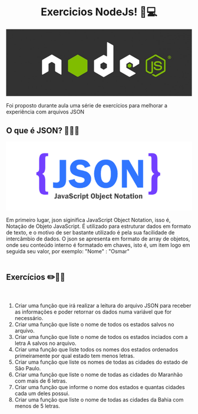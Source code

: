 <h1 align="center"> Exercicios NodeJs! 👾💻</h1>

![](/src/nodeJs.jpg)

Foi proposto durante aula uma série de exercícios para melhorar a experiência com arquivos JSON

## O que é JSON? 🤔🤨🤪

![](/src/json.png)

Em primeiro lugar, json siginifica JavaScript Object Notation, isso é, Notação de Objeto JavaScript. É utilizado para estruturar dados em formato de texto, e o motivo de ser bastante utilizado é pela sua facilidade de intercâmbio de dados. 
O json se apresenta em formato de array de objetos, onde seu conteúdo interno é formatado em chaves, isto é, um item logo em seguida seu valor, por exemplo: "Nome" : "Osmar"
<br>
<br>

## Exercícios ✏️📐📌
<br>
<ol>
    <li>
        Criar uma função que irá realizar a leitura do arquivo JSON para receber as informações
        e poder retornar os dados numa variável que for necessário.
    </li>
    <li>
        Criar uma função que liste o nome de todos os estados salvos no arquivo.
    </li>
    <li>
        Criar uma função que liste o nome de todos os estados inciados com a letra A salvos no
        arquivo.
    </li>
    <li>
        Criar uma função que liste todos os nomes dos estados ordenados primeiramente por
        qual estado tem menos letras.
    </li>
    <li>
        Criar uma função que liste os nomes de todas as cidades do estado de São Paulo.
    </li>
    <li>
        Criar uma função que liste o nome de todas as cidades do Maranhão com mais de 6
        letras.
    </li>
    <li>
        Criar uma função que informe o nome dos estados e quantas cidades cada um deles
        possui.
    </li>
    <li>
        Criar uma função que liste o nome de todas as cidades da Bahia com menos de 5 letras.
    </li>
</ol>